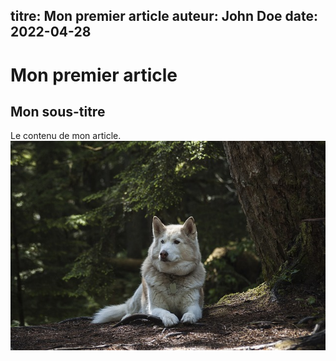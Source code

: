 titre: Mon premier article
auteur: John Doe
date: 2022-04-28
---
# Mon premier article
## Mon sous-titre
Le contenu de mon article.
![doggo](./img/doggo.jpg)